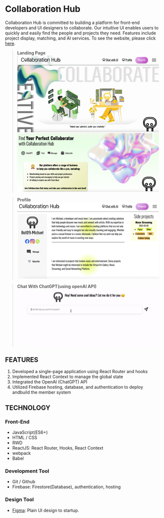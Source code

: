 # Collaboration Hub
Collaboration Hub is committed to building a platform for front-end developers and UI designers to collaborate. Our intuitive UI enables users to quickly and easily find the people and projects they need. Features include project display, matching, and AI services.
To see the website, please click [here](https://collaborationhub2023.web.app).

>**Landing Page**
![image](https://github.com/zoan57/illustrations/blob/main/Collaboration_Hub/Collaboration_hub_01.gif)![image](https://github.com/zoan57/illustrations/blob/main/Collaboration_Hub/Collaboration_hub_02.png)

>**Profile**
![image](https://github.com/zoan57/illustrations/blob/main/Collaboration_Hub/Collaboration_hub_03.png)

>**Chat With ChatGPT(using openAI API)**
![image](https://github.com/zoan57/illustrations/blob/main/Collaboration_Hub/Collaboration_hub_04.gif)

## FEATURES
1. Developed a single-page application using React Router and hooks
2. Implemented React Context to manage the global state
3. Integrated the OpenAI (ChatGPT) API
4. Utilized Firebase hosting, database, and authentication to deploy andbuild the member system

## TECHNOLOGY
### Front-End
- JavaScript(ES6+)
- HTML / CSS
- RWD
- ReactJS: React Router, Hooks, React Context
- webpack
- Babel

### Development Tool
- Git / Github
- Firebase: Firestore(Database), authentication, hosting

### Design Tool
- [Figma](https://www.figma.com/file/Riv4mZSQ7stHuH7FFbd7HK/Collaboration-Hub?node-id=0%3A1&t=8dP0x5vzI0kttW2q-1): Plain UI design to startup.
